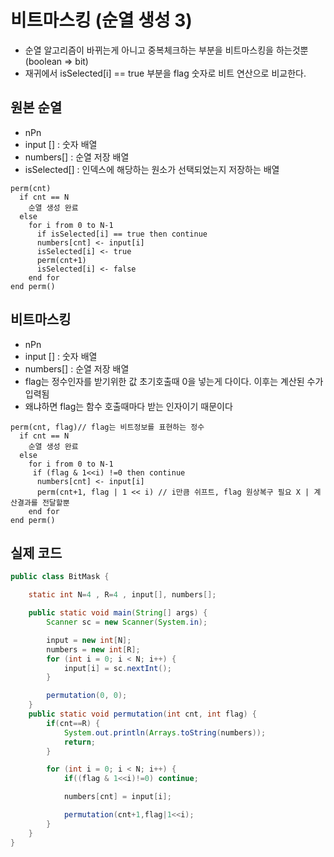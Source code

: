 # 비트마스킹 (순열 생성 3)

- 순열 알고리즘이 바뀌는게 아니고 중복체크하는 부분을 비트마스킹을 하는것뿐(boolean => bit)
- 재귀에서 isSelected[i] == true 부분을 flag 숫자로 비트 연산으로 비교한다.

## 원본 순열

- nPn
- input [] : 숫자 배열
- numbers[] : 순열 저장 배열
- isSelected[] : 인덱스에 해당하는 원소가 선택되었는지 저장하는 배열

```
perm(cnt)
  if cnt == N
    순열 생성 완료
  else
    for i from 0 to N-1
      if isSelected[i] == true then continue
      numbers[cnt] <- input[i]
      isSelected[i] <- true
      perm(cnt+1)
      isSelected[i] <- false
    end for
end perm()
```

## 비트마스킹

- nPn
- input [] : 숫자 배열
- numbers[] : 순열 저장 배열
- flag는 정수인자를 받기위한 값 초기호출때 0을 넣는게 다이다. 이후는 계산된 수가 입력됨
- 왜냐하면 flag는 함수 호출때마다 받는 인자이기 때문이다

```
perm(cnt, flag)// flag는 비트정보를 표현하는 정수
  if cnt == N
    순열 생성 완료
  else
    for i from 0 to N-1
     if (flag & 1<<i) !=0 then continue
      numbers[cnt] <- input[i]
      perm(cnt+1, flag | 1 << i) // i만큼 쉬프트, flag 원상복구 필요 X | 계산결과를 전달할뿐
    end for
end perm()
```

## 실제 코드

```java
public class BitMask {

	static int N=4 , R=4 , input[], numbers[];

	public static void main(String[] args) {
		Scanner sc = new Scanner(System.in);

		input = new int[N];
		numbers = new int[R];
		for (int i = 0; i < N; i++) {
			input[i] = sc.nextInt();
		}

		permutation(0, 0);
	}
	public static void permutation(int cnt, int flag) {
		if(cnt==R) {
			System.out.println(Arrays.toString(numbers));
			return;
		}

		for (int i = 0; i < N; i++) {
			if((flag & 1<<i)!=0) continue;

			numbers[cnt] = input[i];

			permutation(cnt+1,flag|1<<i);
		}
	}
}
```

